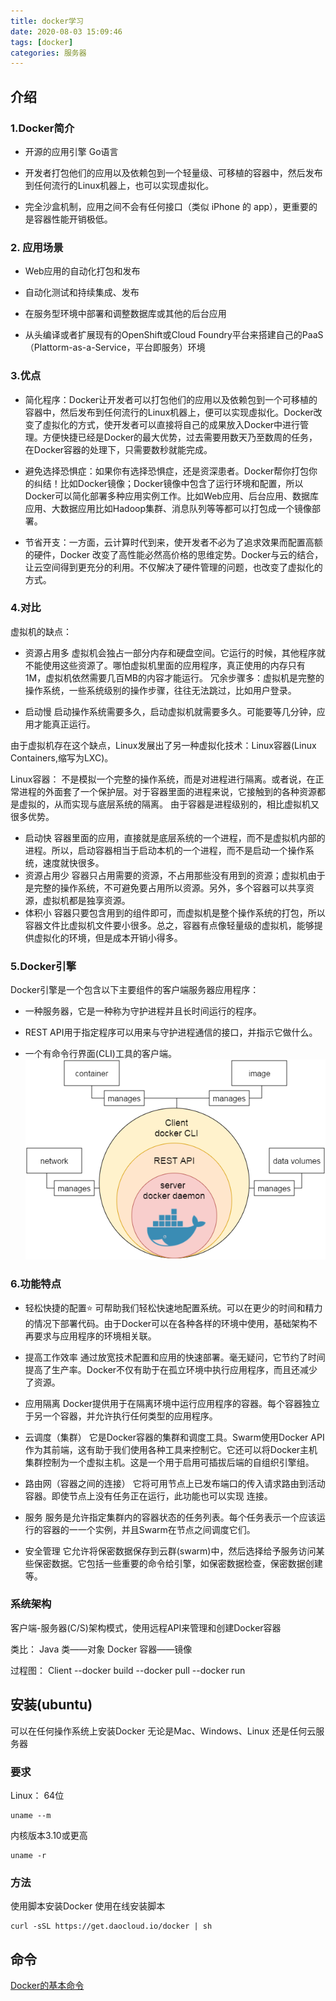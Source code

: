 ```yaml
---
title: docker学习
date: 2020-08-03 15:09:46
tags: [docker]
categories: 服务器
---
```


## 介绍
### 1.Docker简介

* 开源的应用引擎 Go语言

* 开发者打包他们的应用以及依赖包到一个轻量级、可移植的容器中，然后发布到任何流行的Linux机器上，也可以实现虚拟化。

* 完全沙盒机制，应用之间不会有任何接口（类似 iPhone 的 app），更重要的是容器性能开销极低。

### 2. 应用场景

* Web应用的自动化打包和发布


* 自动化测试和持续集成、发布

* 在服务型环境中部署和调整数据库或其他的后台应用

* 从头编译或者扩展现有的OpenShift或Cloud Foundry平台来搭建自己的PaaS（Plattorm-as-a-Service，平台即服务）环境

### 3.优点
* 简化程序：Docker让开发者可以打包他们的应用以及依赖包到一个可移植的容器中，然后发布到任何流行的Linux机器上，便可以实现虛拟化。Docker改变了虛拟化的方式，使开发者可以直接将自己的成果放入Docker中进行管理。方便快捷已经是Docker的最大优势，过去需要用数天乃至数周的任务，在Docker容器的处理下，只需要数秒就能完成。

* 避免选择恐惧症：如果你有选择恐惧症，还是资深患者。Docker帮你打包你的纠结！比如Docker镜像；Docker镜像中包含了运行环境和配置，所以Docker可以简化部署多种应用实例工作。比如Web应用、后台应用、数据库应用、大数据应用比如Hadoop集群、消息队列等等都可以打包成一个镜像部署。

* 节省开支：一方面，云计算时代到来，使开发者不必为了追求效果而配置高额的硬件，Docker 改变了高性能必然高价格的思维定势。Docker与云的结合，让云空间得到更充分的利用。不仅解决了硬件管理的问题，也改变了虚拟化的方式。

### 4.对比
虚拟机的缺点：

* 资源占用多
虚拟机会独占一部分内存和硬盘空间。它运行的时候，其他程序就不能使用这些资源了。哪怕虚拟机里面的应用程序，真正使用的内存只有1M，虚拟机依然需要几百MB的内容才能运行。
冗余步骤多：虚拟机是完整的操作系统，一些系统级别的操作步骤，往往无法跳过，比如用户登录。

* 启动慢
启动操作系统需要多久，启动虚拟机就需要多久。可能要等几分钟，应用才能真正运行。

由于虚拟机存在这个缺点，Linux发展出了另一种虚拟化技术：Linux容器(Linux Containers,缩写为LXC)。

Linux容器：
不是模拟一个完整的操作系统，而是对进程进行隔离。或者说，在正常进程的外面套了一个保护层。对于容器里面的进程来说，它接触到的各种资源都是虚拟的，从而实现与底层系统的隔离。
由于容器是进程级别的，相比虚拟机又很多优势。

* 启动快
容器里面的应用，直接就是底层系统的一个进程，而不是虚拟机内部的进程。所以，启动容器相当于启动本机的一个进程，而不是启动一个操作系统，速度就快很多。
* 资源占用少
容器只占用需要的资源，不占用那些没有用到的资源；虚拟机由于是完整的操作系统，不可避免要占用所以资源。另外，多个容器可以共享资源，虚拟机都是独享资源。
* 体积小
容器只要包含用到的组件即可，而虚拟机是整个操作系统的打包，所以容器文件比虚拟机文件要小很多。总之，容器有点像轻量级的虚拟机，能够提供虚拟化的环境，但是成本开销小得多。


### 5.Docker引擎
Docker引擎是一个包含以下主要组件的客户端服务器应用程序：
* 一种服务器，它是一种称为守护进程并且长时间运行的程序。

* REST API用于指定程序可以用来与守护进程通信的接口，并指示它做什么。

* 一个有命令行界面(CLI)工具的客户端。
![引擎](docker学习/引擎.png)


### 6.功能特点
* 轻松快捷的配置⭐
可帮助我们轻松快速地配置系统。可以在更少的时间和精力的情况下部署代码。由于Docker可以在各种各样的环境中使用，基础架构不再要求与应用程序的环境相关联。

* 提高工作效率
通过放宽技术配置和应用的快速部署。毫无疑问，它节约了时间提高了生产率。Docker不仅有助于在孤立环境中执行应用程序，而且还减少了资源。

* 应用隔离
Docker提供用于在隔离环境中运行应用程序的容器。每个容器独立于另一个容器，并允许执行任何类型的应用程序。


* 云调度（集群）
它是Docker容器的集群和调度工具。Swarm使用Docker API作为其前端，这有助于我们使用各种工具来控制它。它还可以将Docker主机集群控制为一个虚拟主机。这是一个用于启用可插拔后端的自组织引擎组。

* 路由网（容器之间的连接）
它将可用节点上已发布端口的传入请求路由到活动容器。即使节点上没有任务正在运行，此功能也可以实现
连接。

* 服务
服务是允许指定集群内的容器状态的任务列表。每个任务表示一个应该运行的容器的一一个实例，并且Swarm在节点之间调度它们。

* 安全管理
它允许将保密数据保存到云群(swarm)中，然后选择给予服务访问某些保密数据。它包括一些重要的命令给引擎，如保密数据检查，保密数据创建等。

### 系统架构
客户端-服务器(C/S)架构模式，使用远程API来管理和创建Docker容器

类比：
Java
类——对象
Docker
容器——镜像

过程图：
Client
--docker build
--docker pull
--docker run

## 安装(ubuntu)

可以在任何操作系统上安装Docker
无论是Mac、Windows、Linux 还是任何云服务器


### 要求
Linux：
64位
```
uname --m
```

内核版本3.10或更高
```
uname -r
```

### 方法
使用脚本安装Docker
使用在线安装脚本
```
curl -sSL https://get.daocloud.io/docker | sh
```


## 命令

[Docker的基本命令](https://blog.csdn.net/lizhiqiang1217/article/details/89070075)

